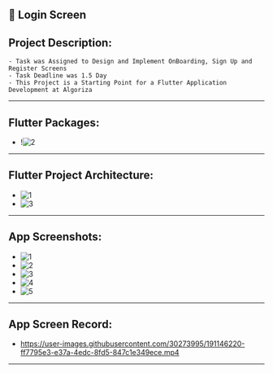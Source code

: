 📱 Login Screen
------------------
Project Description:
-----------------------
    - Task was Assigned to Design and Implement OnBoarding, Sign Up and Register Screens
    - Task Deadline was 1.5 Day
    - This Project is a Starting Point for a Flutter Application Development at Algoriza
-----------------------------------------------------------------------------------------------------------------------------
Flutter Packages:
-----------------------
   -  !![2](https://user-images.githubusercontent.com/30273995/191146170-6b23a4e5-135d-452d-970a-2c4fa2673104.PNG)
-----------------------------------------------------------------------------------------------------------------------------
Flutter Project Architecture:
------------------------------------
   -  ![1](https://user-images.githubusercontent.com/30273995/191146063-95e9b010-199f-4def-b94c-8127bb77af4a.PNG)
   -  ![3](https://user-images.githubusercontent.com/30273995/191146121-c2c35532-bd12-4b67-9e69-380def85e333.PNG)
-----------------------------------------------------------------------------------------------------------------------------
App Screenshots:
------------------------
  -   ![1](https://user-images.githubusercontent.com/30273995/191146277-42f40a64-6510-45c3-b702-8132ed6788eb.jpeg)
  -   ![2](https://user-images.githubusercontent.com/30273995/191146289-9ebca2d0-0bc5-48da-a2a9-6082feb69956.jpeg)
  -   ![3](https://user-images.githubusercontent.com/30273995/191146300-43a6e097-b13a-43fd-ae3d-fabf7ad4be50.jpeg)
  -   ![4](https://user-images.githubusercontent.com/30273995/191146308-cc5fefb8-6509-4c75-bda9-eeead8a2a883.jpeg)
  -   ![5](https://user-images.githubusercontent.com/30273995/191146322-fb03bb5f-472c-4cc5-a6c7-4a61657f12f9.jpeg)
-----------------------------------------------------------------------------------------------------------------------------
App Screen Record:
---------------------------

   -  https://user-images.githubusercontent.com/30273995/191146220-ff7795e3-e37a-4edc-8fd5-847c1e349ece.mp4
   
-----------------------------------------------------------------------------------------------------------------------------
